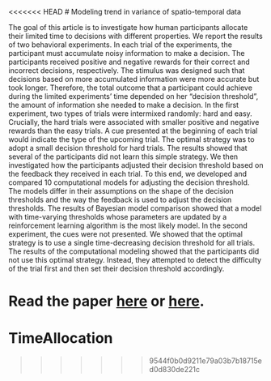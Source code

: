<<<<<<< HEAD
﻿# Modeling trend in variance of spatio-temporal data

The goal of this article is to investigate how human participants allocate their limited time to decisions with different properties. We report the results of two behavioral experiments. In each trial of the experiments, the participant must accumulate noisy information to make a decision. The participants received positive and negative rewards for their correct and incorrect decisions, respectively. The stimulus was designed such that decisions based on more accumulated information were more accurate but took longer. Therefore, the total outcome that a participant could achieve during the limited experiments’ time depended on her “decision threshold”, the amount of information she needed to make a decision. In the first experiment, two types of trials were intermixed randomly: hard and easy. Crucially, the hard trials were associated with smaller positive and negative rewards than the easy trials. A cue presented at the beginning of each trial would indicate the type of the upcoming trial. The optimal strategy was to adopt a small decision threshold for hard trials. The results showed that several of the participants did not learn this simple strategy. We then investigated how the participants adjusted their decision threshold based on the feedback they received in each trial. To this end, we developed and compared 10 computational models for adjusting the decision threshold. The models differ in their assumptions on the shape of the decision thresholds and the way the feedback is used to adjust the decision thresholds. The results of Bayesian model comparison showed that a model with time-varying thresholds whose parameters are updated by a reinforcement learning algorithm is the most likely model. In the second experiment, the cues were not presented. We showed that the optimal strategy is to use a single time-decreasing decision threshold for all trials. The results of the computational modeling showed that the participants did not use this optimal strategy. Instead, they attempted to detect the difficulty of the trial first and then set their decision threshold accordingly.

Read the paper [here](https://www.sciencedirect.com/science/article/pii/S0010028516302183) or [here](https://arxiv.org/abs/1607.05334).
=======
# TimeAllocation
>>>>>>> 9544f0b0d9211e79a03b7b18715ed0d830de221c
